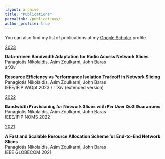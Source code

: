 ```yaml
---
layout: archive
title: "Publications"
permalink: /publications/
author_profile: true
---
```

You can also find my list of publications at my <i class="fas fa-fw fa-graduation-cap"> </i> <a href="https://scholar.google.com/citations?user=ePqhoeIAAAAJ&hl=en"> Google Scholar</a> profile.<br/>

 <ins>2023</ins>
 
**Data-driven Bandwidth Adaptation for Radio Access Network Slices** <br/>
Panagiotis Nikolaidis, Asim Zoulkarni, John Baras <br/>
arXiv <a href="https://arxiv.org/abs/2311.17347">  <i class="fas fa-solid fa-file"></i> </a>

**Resource Efficiency vs Performance Isolation Tradeoff in Network Slicing** <br/>
Panagiotis Nikolaidis, Asim Zoulkarni, John Baras <br/>
IEEE/IFIP WiOpt 2023 <a href="https://ieeexplore.ieee.org/document/10349807">   <i class="fas fa-solid fa-file"></i></a> / arXiv (extended version) <a href="https://arxiv.org/abs/2303.14634"><i class="fas fa-solid fa-file"></i></a> 

 <ins>2022</ins>

**Bandwidth Provisioning for Network Slices with Per User QoS Guarantees** <br/>
Panagiotis Nikolaidis, Asim Zoulkarni, John Baras <br/>
IEEE/IFIP NOMS 2022 <a href="https://ieeexplore.ieee.org/document/10154366"><i class="fas fa-solid fa-file"></i> </a>

 <ins>2021</ins>

**A Fast and Scalable Resource Allocation Scheme for End-to-End Network Slices** <br/>
Panagiotis Nikolaidis, Asim Zoulkarni, John Baras <br/>
IEEE GLOBECOM 2021 <a href="https://ieeexplore.ieee.org/abstract/document/9685668">  <i class="fas fa-solid fa-file"></i></a>



